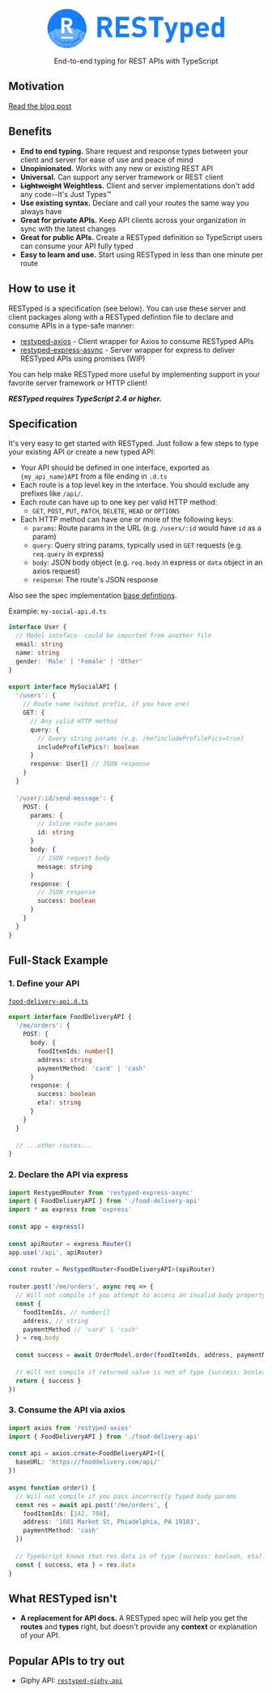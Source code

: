 <p align="center">
  <img src="/images/logo.png" width="350"/>
</p>
<p align="center">
  End-to-end typing for REST APIs with TypeScript
</p>

## Motivation

[Read the blog post](https://blog.falcross.com/introducing-restyped-end-to-end-typing-for-rest-apis-with-typescript/)

## Benefits

* **End to end typing.** Share request and response types between your client
  and server for ease of use and peace of mind
* **Unopinionated.** Works with any new or existing REST API
* **Universal.** Can support any server framework or REST client
* **~~Lightweight~~ Weightless.** Client and server implementations don't add
  any code--It's Just Types™
* **Use existing syntax.** Declare and call your routes the same way you always
  have
* **Great for private APIs.** Keep API clients across your organization in sync
  with the latest changes
* **Great for public APIs.** Create a RESTyped definition so TypeScript users
  can consume your API fully typed
* **Easy to learn and use.** Start using RESTyped in less than one minute per
  route

## How to use it

RESTyped is a specification (see below). You can use these server and client
packages along with a RESTyped defintion file to declare and consume APIs in a
type-safe manner:

* [restyped-axios](https://github.com/rawrmaan/restyped-axios) - Client wrapper
  for Axios to consume RESTyped APIs
* [restyped-express-async](https://github.com/rawrmaan/restyped-express-async) -
  Server wrapper for express to deliver RESTyped APIs using promises (WIP)

You can help make RESTyped more useful by implementing support in your favorite
server framework or HTTP client!

**_RESTyped requires TypeScript 2.4 or higher._**

## Specification

It's very easy to get started with RESTyped. Just follow a few steps to type
your existing API or create a new typed API:

* Your API should be defined in one interface, exported as `{my_api_name}API`
  from a file ending in `.d.ts`
* Each route is a top level key in the interface. You should exclude any
  prefixes like `/api/`.
* Each route can have up to one key per valid HTTP method:
  * `GET`, `POST`, `PUT`, `PATCH`, `DELETE`, `HEAD` or `OPTIONS`
* Each HTTP method can have one or more of the following keys:
  * `params`: Route params in the URL (e.g. `/users/:id` would have `id` as a
    param)
  * `query`: Query string params, typically used in `GET` requests (e.g.
    `req.query` in express)
  * `body`: JSON body object (e.g. `req.body` in express or `data` object in an
    axios request)
  * `response`: The route's JSON response

Also see the spec implementation [base defintions](/spec/index.d.ts).

Example: `my-social-api.d.ts`

```typescript
interface User {
  // Model inteface--could be imported from another file
  email: string
  name: string
  gender: 'Male' | 'Female' | 'Other'
}

export interface MySocialAPI {
  '/users': {
    // Route name (wihout prefix, if you have one)
    GET: {
      // Any valid HTTP method
      query: {
        // Query string params (e.g. /me?includeProfilePics=true)
        includeProfilePics?: boolean
      }
      response: User[] // JSON response
    }
  }

  '/user/:id/send-message': {
    POST: {
      params: {
        // Inline route params
        id: string
      }
      body: {
        // JSON request body
        message: string
      }
      response: {
        // JSON response
        success: boolean
      }
    }
  }
}
```

## Full-Stack Example

### 1. Define your API

<a href="/examples/food-delivery-api.d.ts">`food-delivery-api.d.ts`</a>

```typescript
export interface FoodDeliveryAPI {
  '/me/orders': {
    POST: {
      body: {
        foodItemIds: number[]
        address: string
        paymentMethod: 'card' | 'cash'
      }
      response: {
        success: boolean
        eta?: string
      }
    }
  }

  // ...other routes...
}
```

### 2. Declare the API via express

```typescript
import RestypedRouter from 'restyped-express-async'
import { FoodDeliveryAPI } from './food-delivery-api'
import * as express from 'express'

const app = express()

const apiRouter = express.Router()
app.use('/api', apiRouter)

const router = RestypedRouter<FoodDeliveryAPI>(apiRouter)

router.post('/me/orders', async req => {
  // Will not compile if you attempt to access an invalid body property
  const {
    foodItemIds, // number[]
    address, // string
    paymentMethod // 'card' | 'cash'
  } = req.body

  const success = await OrderModel.order(foodItemIds, address, paymentMethod)

  // Will not compile if returned value is not of type {success: boolean}
  return { success }
})
```

### 3. Consume the API via axios

```typescript
import axios from 'restyped-axios'
import { FoodDeliveryAPI } from './food-delivery-api'

const api = axios.create<FoodDeliveryAPI>({
  baseURL: 'https://fooddelivery.com/api/'
})

async function order() {
  // Will not compile if you pass incorrectly typed body params
  const res = await api.post('/me/orders', {
    foodItemIds: [142, 788],
    address: '1601 Market St, Phiadelphia, PA 19103',
    paymentMethod: 'cash'
  })

  // TypeScript knows that res.data is of type {success: boolean, eta?: string}
  const { success, eta } = res.data
}
```

## What RESTyped isn't

* **A replacement for API docs.** A RESTyped spec will help you get the
  **routes** and **types** right, but doesn't provide any **context** or
  explanation of your API.

## Popular APIs to try out

* Giphy API:
  [`restyped-giphy-api`](https://github.com/rawrmaan/restyped-giphy-api)
